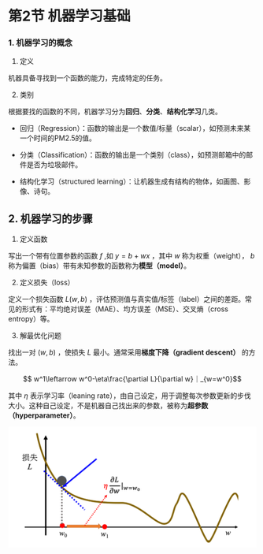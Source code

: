 # 第2节 机器学习基础

### 1. 机器学习的概念

1. 定义

机器具备寻找到一个函数的能力，完成特定的任务。

2. 类别

根据要找的函数的不同，机器学习分为**回归**、**分类**、**结构化学习**几类。

- 回归（Regression）：函数的输出是一个数值/标量（scalar），如预测未来某一个时间的PM2.5的值。

- 分类（Classification）：函数的输出是一个类别（class），如预测邮箱中的邮件是否为垃圾邮件。

- 结构化学习（structured learning）：让机器生成有结构的物体，如画图、影像、诗句。

## 2. 机器学习的步骤

1. 定义函数

写出一个带有位置参数的函数 $f$ ,如 $y=b+wx$ ，其中 $w$ 称为权重（weight）， $b$ 称为偏置（bias）带有未知参数的函数称为**模型（model）**。

2. 定义损失（loss）

定义一个损失函数 $L(w,b)$ ，评估预测值与真实值/标签（label）之间的差距。常见的形式有：平均绝对误差（MAE）、均方误差（MSE）、交叉熵（cross entropy）等。

3. 解最优化问题

找出一对 $(w,b)$ ，使损失 $L$ 最小。通常采用**梯度下降（gradient descent）** 的方法。

$$ w^1\leftarrow w^0-\eta\frac{\partial L}{\partial w}｜_{w=w^0}$$

其中 $\eta$ 表示学习率（leaning rate），由自己设定，用于调整每次参数更新的步伐大小。这种自己设定，不是机器自己找出来的参数，被称为**超参数（hyperparameter）**。

![优化过程](images/优化过程.png)

